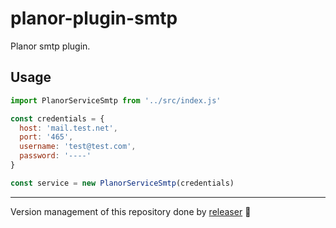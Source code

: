 # planor-plugin-smtp
Planor smtp plugin.

## Usage
```js
import PlanorServiceSmtp from '../src/index.js'

const credentials = {
  host: 'mail.test.net',
  port: '465',
  username: 'test@test.com',
  password: '----'
}

const service = new PlanorServiceSmtp(credentials)
```

---

Version management of this repository done by [releaser](https://github.com/muratgozel/node-releaser) 🚀

